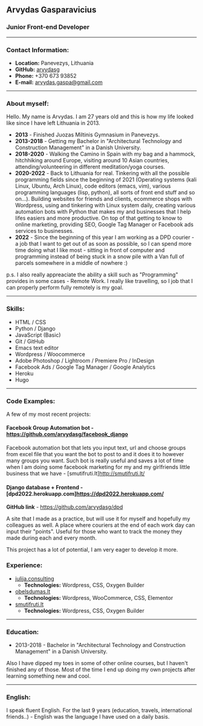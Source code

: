 ## Arvydas Gasparavicius

### Junior Front-end Developer

----

### Contact Information:

* **Location:** Panevezys, Lithuania
* **GitHub:** [arvydasg](https://github.com/arvydasg)
* **Phone:** +370 673 93852
* **E-mail:** [arvydas.gaspa@gmail.com](maito:arvydas.gaspa@gmail.com)

----

### About myself:

Hello. My name is Arvydas. I am 27 years old and this is how my life looked like since I have left Lithuania in 2013.

* **2013** - Finished Juozas Miltinis Gymnasium in Panevezys.
* **2013-2018** - Getting my Bachelor in "Architectural Technology and Construction Management" in a Danish University.
* **2018-2020** - Walking the Camino in Spain with my bag and a hammock, hitchhiking around Europe, visiting around 10 Asian countries, attending/volunteering in different meditation/yoga courses.
* **2020-2022** - Back to Lithuania for real. Tinkering with all the possible programming fields since the beginning of 2021 (Operating systems (kali Linux, Ubuntu, Arch Linux), code editors (emacs, vim), various programming languages (lisp, python), all sorts of front end stuff and so on...). Building websites for friends and clients, ecommerce shops with Wordpress, using and tinkering with Linux system daily, creating various automation bots with Python that makes my and businesses that I help lifes easiers and more productive. On top of that getting to know to online marketing, providing SEO, Google Tag Manager or Facebook ads services to businesses.
* **2022** - Since the beginning of this year I am working as a DPD courier - a job that I want to get out of as soon as possible, so I can spend more time doing what I like most - sitting in front of computer and programming instead of being stuck in a snow pile with a Van full of parcels somewhere in a middle of nowhere :)

p.s. I also really appreaciate the ability a skill such as "Programming" provides in some cases - Remote Work. I really like travelling, so I job that I can properly perform fully remotely is my goal. 

----

### Skills:

* HTML / CSS
* Python / Django
* JavaScript (Basic)
* Git / GitHub
* Emacs text editor
* Wordpress / Woocommerce
* Adobe Photoshop / Lightroom / Premiere Pro / InDesign
* Facebook Ads / Google Tag Manager / Google Analytics
* Heroku
* Hugo

----

### Code Examples:

A few of my most recent projects:

#### Facebook Group Automation bot  - https://github.com/arvydasg/facebook_django

Facebook automation bot that lets you input text, url and choose groups from excel file that you want the bot to post to and it does it to however many groups you want. Such bot is really useful and saves a lot of time when I am doing some facebook marketing for my and my girlfriends little business that we have - [smutifruti.lt]http://smutifruti.lt/

#### Django database + Frontend - [dpd2022.herokuapp.com]https://dpd2022.herokuapp.com/

**GitHub link** - https://github.com/arvydasg/dpd

A site that I made as a practice, but will use it for myself and hopefully my colleagues as well. A place where couriers at the end of each work day can input their "points". Useful for those who want to track the money they made during each and every month.

This project has a lot of potential, I am very eager to develop it more.

### Experience:

* [julija.consulting](https://julija.consulting/)
  * **Technologies:** Wordpress, CSS, Oxygen Builder
* [obelsdumas.lt](https://obelsdumas.lt/)
  * **Technologies:** Wordpress, WooCommerce, CSS, Elementor
* [smutifruti.lt](http://smutifruti.lt/)
  * **Technologies:** Wordpress, CSS, Oxygen Builder

----

### Education:

* 2013-2018 - Bachelor in "Architectural Technology and Construction Management" in a Danish University.

Also I have dipped my toes in some of other online courses, but I haven't finished any of those. Most of the time I end up doing my own projects after learning something new and cool.

----


### English:

I speak fluent English. For the last 9 years (education, travels, international friends..) -  English was the language I have used on a daily basis.